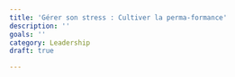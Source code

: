```yaml
---
title: 'Gérer son stress : Cultiver la perma-formance'
description: ''
goals: ''
category: Leadership
draft: true

---
```


